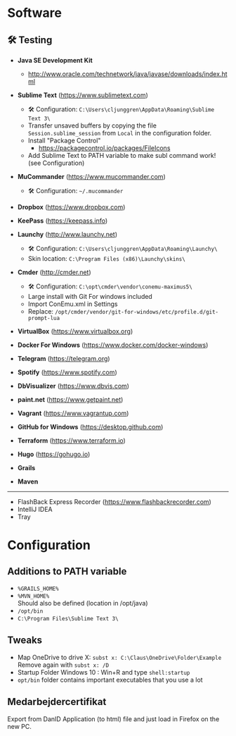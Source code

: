 # Software

## 🛠️ Testing

* **Java SE Development Kit**
  * http://www.oracle.com/technetwork/java/javase/downloads/index.html
* **Sublime Text** (https://www.sublimetext.com)  
  * 🛠 Configuration: ```C:\Users\cljunggren\AppData\Roaming\Sublime Text 3\```
  * Transfer unsaved buffers by copying the file ```Session.sublime_session``` from ```Local``` in the configuration folder.
  * Install "Package Control"
    * https://packagecontrol.io/packages/FileIcons
  * Add Sublime Text to PATH variable to make subl command work! (see Configuration)
* **MuCommander** (https://www.mucommander.com)
  * 🛠️ Configuration: ```~/.mucommander```
* **Dropbox** (https://www.dropbox.com)
* **KeePass** (https://keepass.info)
* **Launchy** (http://www.launchy.net)
  * 🛠️ Configuration: ```C:\Users\cljunggren\AppData\Roaming\Launchy\```
  * Skin location: ```C:\Program Files (x86)\Launchy\skins\```
* **Cmder** (http://cmder.net)  
  * 🛠️ Configuration: ```C:\opt\cmder\vendor\conemu-maximus5\```
  * Large install with Git For windows included
  * Import ConEmu.xml in Settings
  * Replace: ```/opt/cmder/vendor/git-for-windows/etc/profile.d/git-prompt-lua```
* **VirtualBox** (https://www.virtualbox.org)
* **Docker For Windows** (https://www.docker.com/docker-windows)
* **Telegram** (https://telegram.org)
* **Spotify** (https://www.spotify.com)
* **DbVisualizer** (https://www.dbvis.com)
* **paint.net** (https://www.getpaint.net)
* **Vagrant** (https://www.vagrantup.com)
* **GitHub for Windows** (https://desktop.github.com)

* **Terraform** (https://www.terraform.io)
* **Hugo** (https://gohugo.io)
* **Grails**
* **Maven**

-----

* FlashBack Express Recorder (https://www.flashbackrecorder.com)
* IntelliJ IDEA
* Tray

# Configuration

## Additions to PATH variable

* ```%GRAILS_HOME%```  
* ```%MVN_HOME%```  
  Should also be defined (location in /opt/java)
* ```/opt/bin```
* ```C:\Program Files\Sublime Text 3\```

## Tweaks

* Map OneDrive to drive X: ```subst x: C:\Claus\OneDrive\Folder\Example``` Remove again with ```subst x: /D```
* Startup Folder Windows 10 : Win+R and type ```shell:startup```
* ```opt/bin``` folder contains important executables that you use a lot

## Medarbejdercertifikat

Export from DanID Application (to html) file and just load in Firefox on the new PC.
